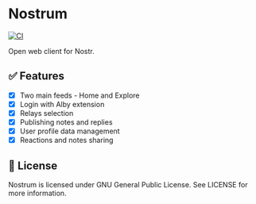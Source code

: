 # Nostrum

[![CI](https://github.com/micpst/nostrum/actions/workflows/ci.yml/badge.svg)](https://github.com/micpst/nostrum/actions/workflows/ci.yml)

Open web client for Nostr.

## ✅ Features

- [x] Two main feeds - Home and Explore
- [x] Login with Alby extension
- [x] Relays selection
- [x] Publishing notes and replies
- [x] User profile data management
- [x] Reactions and notes sharing

## 📄 License

Nostrum is licensed under GNU General Public License. See LICENSE for more information.
